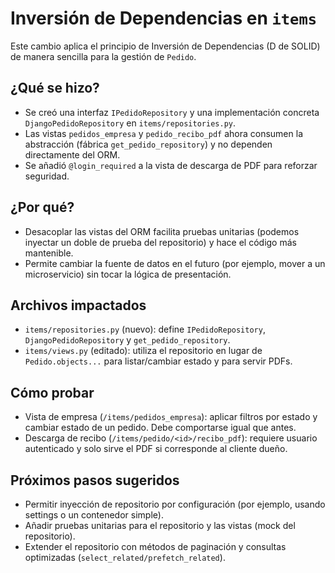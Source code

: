 # Inversión de Dependencias en `items`

Este cambio aplica el principio de Inversión de Dependencias (D de SOLID) de manera sencilla para la gestión de `Pedido`.

## ¿Qué se hizo?
- Se creó una interfaz `IPedidoRepository` y una implementación concreta `DjangoPedidoRepository` en `items/repositories.py`.
- Las vistas `pedidos_empresa` y `pedido_recibo_pdf` ahora consumen la abstracción (fábrica `get_pedido_repository`) y no dependen directamente del ORM.
- Se añadió `@login_required` a la vista de descarga de PDF para reforzar seguridad.

## ¿Por qué?
- Desacoplar las vistas del ORM facilita pruebas unitarias (podemos inyectar un doble de prueba del repositorio) y hace el código más mantenible.
- Permite cambiar la fuente de datos en el futuro (por ejemplo, mover a un microservicio) sin tocar la lógica de presentación.

## Archivos impactados
- `items/repositories.py` (nuevo): define `IPedidoRepository`, `DjangoPedidoRepository` y `get_pedido_repository`.
- `items/views.py` (editado): utiliza el repositorio en lugar de `Pedido.objects...` para listar/cambiar estado y para servir PDFs.

## Cómo probar
- Vista de empresa (`/items/pedidos_empresa`): aplicar filtros por estado y cambiar estado de un pedido. Debe comportarse igual que antes.
- Descarga de recibo (`/items/pedido/<id>/recibo_pdf`): requiere usuario autenticado y solo sirve el PDF si corresponde al cliente dueño.

## Próximos pasos sugeridos
- Permitir inyección de repositorio por configuración (por ejemplo, usando settings o un contenedor simple).
- Añadir pruebas unitarias para el repositorio y las vistas (mock del repositorio).
- Extender el repositorio con métodos de paginación y consultas optimizadas (`select_related/prefetch_related`).